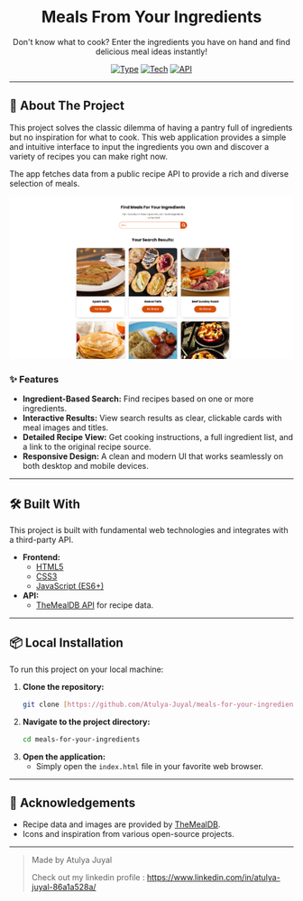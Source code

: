 <p align="center">
  <br/>
</p>
<h1 align="center">Meals From Your Ingredients</h1>
<p align="center">
  Don't know what to cook? Enter the ingredients you have on hand and find delicious meal ideas instantly!
</p>

<p align="center">
  <a href="#"><img alt="Type" src="https://img.shields.io/badge/Type-Web%20App-orange?style=for-the-badge"></a>
  <a href="#"><img alt="Tech" src="https://img.shields.io/badge/Tech-HTML%2FCSS%2FJS-yellow?style=for-the-badge"></a>
  <a href="#"><img alt="API" src="https://img.shields.io/badge/API-TheMealDB-brightgreen?style=for-the-badge"></a>
</p>

---

## 🚀 About The Project

This project solves the classic dilemma of having a pantry full of ingredients but no inspiration for what to cook. This web application provides a simple and intuitive interface to input the ingredients you own and discover a variety of recipes you can make right now.

The app fetches data from a public recipe API to provide a rich and diverse selection of meals.

<p align="center">
  <img src="https://github.com/Atulya-Juyal/meals-for-your-ingredients/blob/main/screenshot.png" alt="Project Screenshot">
  <br/>
</p>

### ✨ Features
* **Ingredient-Based Search:** Find recipes based on one or more ingredients.
* **Interactive Results:** View search results as clear, clickable cards with meal images and titles.
* **Detailed Recipe View:** Get cooking instructions, a full ingredient list, and a link to the original recipe source.
* **Responsive Design:** A clean and modern UI that works seamlessly on both desktop and mobile devices.

---

## 🛠️ Built With

This project is built with fundamental web technologies and integrates with a third-party API.

* **Frontend:**
    * [HTML5](https://developer.mozilla.org/en-US/docs/Web/Guide/HTML/HTML5)
    * [CSS3](https://developer.mozilla.org/en-US/docs/Web/CSS/CSS3)
    * [JavaScript (ES6+)](https://developer.mozilla.org/en-US/docs/Web/JavaScript)
* **API:**
    * [TheMealDB API](https://www.themealdb.com/api.php) for recipe data.

---

## 📦 Local Installation

To run this project on your local machine:

1.  **Clone the repository:**
    ```bash
    git clone [https://github.com/Atulya-Juyal/meals-for-your-ingredients.git](https://github.com/Atulya-Juyal/meals-for-your-ingredients.git)
    ```
2.  **Navigate to the project directory:**
    ```bash
    cd meals-for-your-ingredients
    ```
3.  **Open the application:**
    * Simply open the `index.html` file in your favorite web browser.

---

## 🙏 Acknowledgements
* Recipe data and images are provided by [TheMealDB](https://www.themealdb.com/).
* Icons and inspiration from various open-source projects.

---

> Made by Atulya Juyal
> 
> Check out my linkedin profile : https://www.linkedin.com/in/atulya-juyal-86a1a528a/

